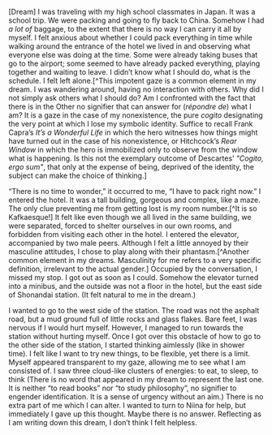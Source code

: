 <span class="init">[Dream]</span> I was traveling with my high school classmates in Japan. It was a school trip. We were packing and going to fly back to China. Somehow I had *a lot of* baggage, to the extent that there is no way I can carry it all by myself. I felt anxious about whether I could pack everything in time while walking around the entrance of the hotel we lived in and observing what everyone else was doing at the time. Some were already taking buses that go to the airport; some seemed to have already packed everything, playing together and waiting to leave. I didn’t know what I should do, what is the schedule. I felt left alone.[^This impotent gaze is a common element in my dream. I was wandering around, having no interaction with others. Why did I not simply ask others what I should do? Am I confronted with the fact that there is in the Other no signifier that can answer for (*répondre de*) what I am? It is a gaze in the case of my nonexistence, the pure *cogito* designating the very point at which I lose my symbolic identity. Suffice to recall Frank Capra’s *It’s a Wonderful Life* in which the hero witnesses how things might have turned out in the case of his nonexistence, or Hitchcock’s *Rear Window* in which the hero is immobilized only to observe from the window what is happening. Is this not the exemplary outcome of Descartes’ *"Cogito, ergo sum"*, that only at the expense of being, deprived of the identity, the subject can make the choice of thinking.]

“There is no time to wonder,” it occurred to me, “I have to pack right now.” I entered the hotel. It was a tall building, gorgeous and complex, like a maze. The only clue preventing me from getting lost is my room number.[^It is so Kafkaesque!] It felt like even though we all lived in the same building, we were separated, forced to shelter ourselves in our own rooms, and forbidden from visiting each other in the hotel. I entered the elevator, accompanied by two male peers. Although I felt a little annoyed by their masculine attitudes, I chose to play along with their phantasm.[^Another common element in my dreams. Masculinity for me refers to a very specific definition, irrelevant to the actual gender.] Occupied by the conversation, I missed my stop. I got out as soon as I could. Somehow the elevator turned into a minibus, and the outside was not a floor in the hotel, but the east side of Shonandai station. (It felt natural to me in the dream.) 

I wanted to go to the west side of the station. The road was not the asphalt road, but a mud ground full of little rocks and glass flakes. Bare feet, I was nervous if I would hurt myself. However, I managed to run towards the station without hurting myself. Once I got over this obstacle of how to go to the other side of the station, I started thinking aimlessly (like in shower time). I felt like I want to try new things, to be flexible, yet there is a limit. Myself appeared transparent to my gaze, allowing me to see what I am consisted of. I saw three cloud-like clusters of energies: to eat, to sleep, to think (There is no word that appeared in my dream to represent the last one. It is neither “to read books” nor “to study philosophy”, no signifier to engender identification. It is a sense of urgency without an aim.) There is no extra part of me which I can alter. I wanted to turn to Niina for help, but immediately I gave up this thought. Maybe there is no answer. Reflecting as I am writing down this dream, I don’t think I felt helpless. 